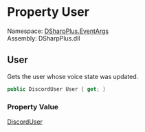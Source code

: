 # Property User

Namespace: [DSharpPlus.EventArgs](DSharpPlus.EventArgs.md)  
Assembly: DSharpPlus.dll

## <a id="DSharpPlus_EventArgs_VoiceStateUpdateEventArgs_User"></a>User

Gets the user whose voice state was updated.

```csharp
public DiscordUser User { get; }
```

### Property Value

[DiscordUser](DSharpPlus.Entities.DiscordUser.md)

